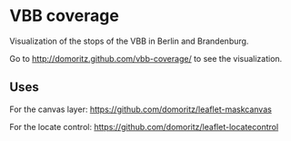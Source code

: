 # VBB coverage

Visualization of the stops of the VBB in Berlin and Brandenburg.

Go to http://domoritz.github.com/vbb-coverage/ to see the visualization.

## Uses

For the canvas layer:
https://github.com/domoritz/leaflet-maskcanvas

For the locate control:
https://github.com/domoritz/leaflet-locatecontrol